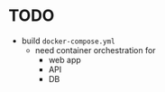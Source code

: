# TODO
* build `docker-compose.yml`
    * need container orchestration for
        * web app
        * API
        * DB